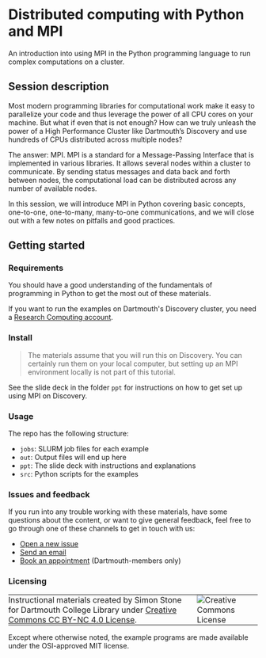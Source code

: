 # Distributed computing with Python and MPI

An introduction into using MPI in the Python programming language to run complex computations on a cluster.

## Session description
Most modern programming libraries for computational work make it easy to parallelize your code and thus leverage the power of all CPU cores on your machine. But what if even that is not enough? How can we truly unleash the power of a High Performance Cluster like Dartmouth’s Discovery and use hundreds of CPUs distributed across multiple nodes?

The answer: MPI. MPI is a standard for a Message-Passing Interface that is implemented in various libraries. It allows several nodes within a cluster to communicate. By sending status messages and data back and forth between nodes, the computational load can be distributed across any number of available nodes.

In this session, we will introduce MPI in Python covering basic concepts, one-to-one, one-to-many, many-to-one communications, and we will close out with a few notes on pitfalls and good practices.

## Getting started

### Requirements
You should have a good understanding of the fundamentals of programming in Python to get the most out of these materials.

If you want to run the examples on Dartmouth's Discovery cluster, you need a [Research Computing account](https://rc.dartmouth.edu/index.php/discovery-overview/accessing-the-cluster/https://rc.dartmouth.edu/index.php/discovery-overview/accessing-the-cluster/).

### Install
> The materials assume that you will run this on Discovery. You can certainly run them on your local computer, but setting up an MPI environment locally is not part of this tutorial.

See the slide deck in the folder `ppt` for instructions on how to get set up using MPI on Discovery.

### Usage
The repo has the following structure:
- `jobs`: SLURM job files for each example
- `out`: Output files will end up here
- `ppt`: The slide deck with instructions and explanations
- `src`: Python scripts for the examples

### Issues and feedback
If you run into any trouble working with these materials, have some questions about the content, or want to give general feedback, feel free to go through one of these channels to get in touch with us:
- [Open a new issue](https://git.dartmouth.edu/lib-digital-strategies/RDS/workshops/infrastructure/distributed-computing-with-python-and-mpi/-/issues)
- [Send an email](mailto:simon.stone@dartmouth.edu)
- [Book an appointment](https://dartgo.org/meetwithsimon) (Dartmouth-members only)

### Licensing
<table>
<tbody>
  <tr>
    <td style="padding:0px;border-width:0px;vertical-align:center">
    Instructional materials created by Simon Stone for Dartmouth College Library under <a href="https://creativecommons.org/licenses/by/4.0/">Creative Commons CC BY-NC 4.0 License</a>.
    </td>
    <td style="padding:0 0 0 1em;border-width:0px;vertical-align:center"><img alt="Creative Commons License" src="https://i.creativecommons.org/l/by/4.0/88x31.png"/></td>
  </tr>
</tbody>
</table>

Except where otherwise noted, the example programs are made available under the OSI-approved MIT license.


